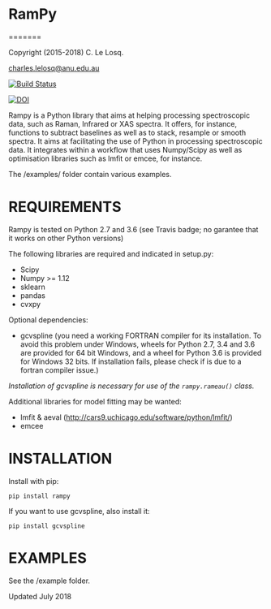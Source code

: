 # RamPy
=======

Copyright (2015-2018) C. Le Losq.

charles.lelosq@anu.edu.au

[![Build Status](https://travis-ci.org/charlesll/rampy.svg?branch=master)](https://travis-ci.org/charlesll/rampy)

[![DOI](https://zenodo.org/badge/DOI/10.5281/zenodo.1168730.svg)](https://doi.org/10.5281/zenodo.1168730)

Rampy is a Python library that aims at helping processing spectroscopic data, such as Raman, Infrared or XAS spectra. It offers, for instance, functions to subtract baselines as well as to stack, resample or smooth spectra. It aims at facilitating the use of Python in processing spectroscopic data. It integrates within a workflow that uses Numpy/Scipy as well as optimisation libraries such as lmfit or emcee, for instance.

The /examples/ folder contain various examples.

# REQUIREMENTS

Rampy is tested on Python 2.7 and 3.6 (see Travis badge; no garantee that it works on other Python versions)

The following libraries are required and indicated in setup.py:

- Scipy
- Numpy >= 1.12
- sklearn
- pandas
- cvxpy

Optional dependencies:

- gcvspline (you need a working FORTRAN compiler for its installation. To avoid this problem under Windows, wheels for Python 2.7, 3.4 and 3.6 are provided for 64 bit Windows, and a wheel for Python 3.6 is provided for Windows 32 bits. If installation fails, please check if is due to a fortran compiler issue.)

*Installation of gcvspline is necessary for use of the `rampy.rameau()` class.*

Additional libraries for model fitting may be wanted:

- lmfit & aeval (http://cars9.uchicago.edu/software/python/lmfit/)
- emcee

# INSTALLATION

Install with pip:

  `pip install rampy` 

If you want to use gcvspline, also install it:

  `pip install gcvspline`
 
# EXAMPLES

See the /example folder.

Updated July 2018





